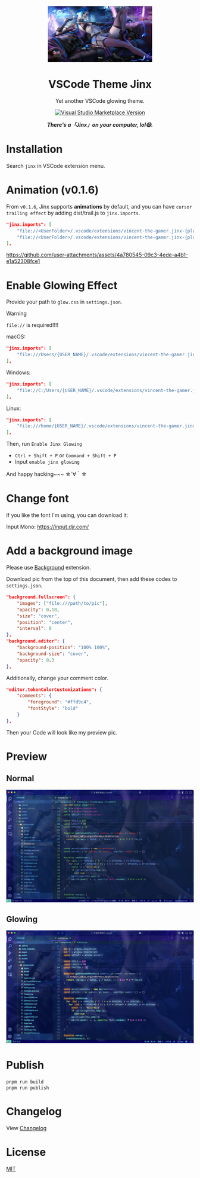 <div align="center">
    <img src="./.github/jinx.jpg" style="width: 280px; height: 150px;"/>
</div>
<h1 align="center">VSCode Theme Jinx</h1>
<p align="center">Yet another VSCode glowing theme.</p>

<p align="center">
<a href="https://marketplace.visualstudio.com/items?itemName=vincent-the-gamer.jinx" target="__blank"><img src="https://img.shields.io/visual-studio-marketplace/v/vincent-the-gamer.jinx.svg?color=4d9375&amp;label=Marketplace&logo=visual-studio-code" alt="Visual Studio Marketplace Version" /></a>
</p>

<p align="center">
    <b><i>There's a「Jinx」on your computer, lol😄.</i></b>
</p>

# Installation

Search `jinx` in VSCode extension menu.

# Animation (v0.1.6)

From `v0.1.6`, Jinx supports **animations** by default, and you can have `cursor trailing effect` by adding dist/trail.js to `jinx.imports`.

```json
"jinx.imports": [
    "file://<UserFolder>/.vscode/extensions/vincent-the-gamer.jinx-{plugin-version}/glow.css",
    "file://<UserFolder>/.vscode/extensions/vincent-the-gamer.jinx-{plugin-version}/dist/trail.js"
],
```

https://github.com/user-attachments/assets/4a780545-09c3-4ede-a4b1-e1a52308fce1


# Enable Glowing Effect

Provide your path to `glow.css` in `settings.json`.

> [!WARNING]
> `file://` is required!!!!

macOS:

```json
"jinx.imports": [
    "file:///Users/{USER_NAME}/.vscode/extensions/vincent-the-gamer.jinx-{plugin-version}/glow.css"
],
```

Windows: 
```json
"jinx.imports": [
    "file://C:/Users/{USER_NAME}/.vscode/extensions/vincent-the-gamer.jinx-{plugin-version}/glow.css"
],
```

Linux:

```json
"jinx.imports": [
    "file:///home/{USER_NAME}/.vscode/extensions/vincent-the-gamer.jinx-{plugin-version}/glow.css"
],
```

Then, run `Enable Jinx Glowing`

- `Ctrl + Shift + P` or `Command + Shift + P`
- Input `enable jinx glowing`

And happy hacking~~~ ☆´∀｀☆

# Change font

If you like the font I'm using, you can download it:

Input Mono: https://input.djr.com/

# Add a background image

Please use [Background](https://github.com/shalldie/vscode-background) extension.

Download pic from the top of this document, then add these codes to `settings.json`.
```json
"background.fullscreen": {
    "images": ["file:///path/to/pic"],
    "opacity": 0.18,
    "size": "cover",
    "position": "center",
    "interval": 0
},
"background.editor": {
    "background-position": "100% 100%",
    "background-size": "cover",
    "opacity": 0.3
},
```

Additionally, change your comment color.
```json
"editor.tokenColorCustomizations": {
    "comments": {
        "foreground": "#ffd9c4",
        "fontStyle": "bold"
    }
},
```

Then your Code will look like my preview pic.


# Preview

## Normal
![theme](./.github/theme.png)

## Glowing
![glowing](./.github/glowing.png)

# Publish
```shell
pnpm run build
pnpm run publish
```

# Changelog
View [Changelog](./CHANGELOG.md)

# License
[MIT](./LICENSE)

